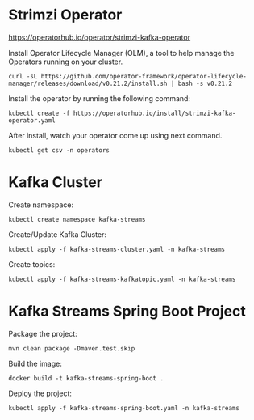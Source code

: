 # Strimzi Operator
https://operatorhub.io/operator/strimzi-kafka-operator

Install Operator Lifecycle Manager (OLM), a tool to help manage the Operators running on your cluster.
```
curl -sL https://github.com/operator-framework/operator-lifecycle-manager/releases/download/v0.21.2/install.sh | bash -s v0.21.2
```
Install the operator by running the following command:
```
kubectl create -f https://operatorhub.io/install/strimzi-kafka-operator.yaml
```
After install, watch your operator come up using next command.
```
kubectl get csv -n operators
```

# Kafka Cluster
Create namespace:
```
kubectl create namespace kafka-streams
```
Create/Update Kafka Cluster:
```
kubectl apply -f kafka-streams-cluster.yaml -n kafka-streams
```
Create topics:
```
kubectl apply -f kafka-streams-kafkatopic.yaml -n kafka-streams
```

# Kafka Streams Spring Boot Project
Package the project:
```
mvn clean package -Dmaven.test.skip
```
Build the image:
```
docker build -t kafka-streams-spring-boot .
```
Deploy the project:
```
kubectl apply -f kafka-streams-spring-boot.yaml -n kafka-streams
```
